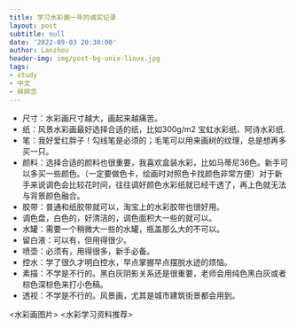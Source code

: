 ```yaml
---
title: 学习水彩画一年的诚实记录
layout: post
subtitle: null
date: '2022-09-03 20:30:00'
author: Lanzhou
header-img: img/post-bg-unix-linux.jpg
tags:
- study
- 中文
- 碎碎念
---
```


- 尺寸：水彩画尺寸越大，画起来越痛苦。
- 纸：风景水彩画最好选择合适的纸，比如300g/m2 宝虹水彩纸、阿诗水彩纸.
- 笔：我好爱红胖子！勾线笔是必须的；毛笔可以用来画树的纹理，总是想再多买一只。
- 颜料：选择合适的颜料也很重要，我喜欢盒装水彩，比如马蒂尼36色。新手可以多买一些颜色。（一定要做色卡，绘画时对照色卡找颜色非常方便）对于新手来说调色会比较花时间，往往调好颜色水彩纸就已经干透了，再上色就无法与背景颜色融合。
- 胶带：普通和纸胶带就可以，淘宝上的水彩胶带也很好用。
- 调色盘，白色的，好清洁的，调色面积大一些的就可以。
- 水罐：需要一个稍微大一些的水罐，瓶盖那么大的不可以。
- 留白液：可以有，但用得很少。
- 喷壶：必须有，用得很多，新手必备。
- 控水：学了很久才明白控水，早点掌握早点摆脱水迹的烦恼。
- 素描：不学是不行的。黑白灰阴影关系还是很重要，老师会用纯色黑白灰或者棕色深棕色来打小色稿。
- 透视：不学是不行的。风景画，尤其是城市建筑街景都会用到。

<水彩画图片>
<水彩学习资料推荐>